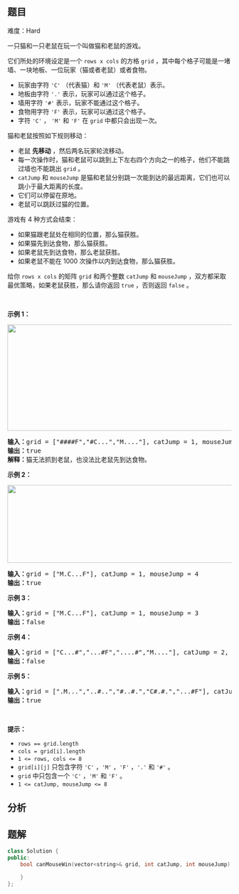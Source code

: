 
## 题目
难度：Hard
<p>一只猫和一只老鼠在玩一个叫做猫和老鼠的游戏。</p>

<p>它们所处的环境设定是一个 <code>rows x cols</code> 的方格 <code>grid</code> ，其中每个格子可能是一堵墙、一块地板、一位玩家（猫或者老鼠）或者食物。</p>

<ul>
	<li>玩家由字符 <code>'C'</code> （代表猫）和 <code>'M'</code> （代表老鼠）表示。</li>
	<li>地板由字符 <code>'.'</code> 表示，玩家可以通过这个格子。</li>
	<li>墙用字符 <code>'#'</code> 表示，玩家不能通过这个格子。</li>
	<li>食物用字符 <code>'F'</code> 表示，玩家可以通过这个格子。</li>
	<li>字符 <code>'C'</code> ， <code>'M'</code> 和 <code>'F'</code> 在 <code>grid</code> 中都只会出现一次。</li>
</ul>

<p>猫和老鼠按照如下规则移动：</p>

<ul>
	<li>老鼠 <strong>先移动</strong> ，然后两名玩家轮流移动。</li>
	<li>每一次操作时，猫和老鼠可以跳到上下左右四个方向之一的格子，他们不能跳过墙也不能跳出 <code>grid</code> 。</li>
	<li><code>catJump</code> 和 <code>mouseJump</code> 是猫和老鼠分别跳一次能到达的最远距离，它们也可以跳小于最大距离的长度。</li>
	<li>它们可以停留在原地。</li>
	<li>老鼠可以跳跃过猫的位置。</li>
</ul>

<p>游戏有 4 种方式会结束：</p>

<ul>
	<li>如果猫跟老鼠处在相同的位置，那么猫获胜。</li>
	<li>如果猫先到达食物，那么猫获胜。</li>
	<li>如果老鼠先到达食物，那么老鼠获胜。</li>
	<li>如果老鼠不能在 1000 次操作以内到达食物，那么猫获胜。</li>
</ul>

<p>给你 <code>rows x cols</code> 的矩阵 <code>grid</code> 和两个整数 <code>catJump</code> 和 <code>mouseJump</code> ，双方都采取最优策略，如果老鼠获胜，那么请你返回 <code>true</code> ，否则返回 <code>false</code> 。</p>

<p> </p>

<p><strong>示例 1：</strong></p>

<p><strong><img alt="" src="https://assets.leetcode-cn.com/aliyun-lc-upload/uploads/2021/01/17/sample_111_1955.png" style="width: 580px; height: 239px;" /></strong></p>

<pre>
<b>输入：</b>grid = ["####F","#C...","M...."], catJump = 1, mouseJump = 2
<b>输出：</b>true
<b>解释：</b>猫无法抓到老鼠，也没法比老鼠先到达食物。
</pre>

<p><strong>示例 2：</strong></p>

<p><img alt="" src="https://assets.leetcode-cn.com/aliyun-lc-upload/uploads/2021/01/17/sample_2_1955.png" style="width: 580px; height: 175px;" /></p>

<pre>
<b>输入：</b>grid = ["M.C...F"], catJump = 1, mouseJump = 4
<b>输出：</b>true
</pre>

<p><strong>示例 3：</strong></p>

<pre>
<b>输入：</b>grid = ["M.C...F"], catJump = 1, mouseJump = 3
<b>输出：</b>false
</pre>

<p><strong>示例 4：</strong></p>

<pre>
<b>输入：</b>grid = ["C...#","...#F","....#","M...."], catJump = 2, mouseJump = 5
<b>输出：</b>false
</pre>

<p><strong>示例 5：</strong></p>

<pre>
<b>输入：</b>grid = [".M...","..#..","#..#.","C#.#.","...#F"], catJump = 3, mouseJump = 1
<b>输出：</b>true
</pre>

<p> </p>

<p><strong>提示：</strong></p>

<ul>
	<li><code>rows == grid.length</code></li>
	<li><code>cols = grid[i].length</code></li>
	<li><code>1 <= rows, cols <= 8</code></li>
	<li><code>grid[i][j]</code> 只包含字符 <code>'C'</code> ，<code>'M'</code> ，<code>'F'</code> ，<code>'.'</code> 和 <code>'#'</code> 。</li>
	<li><code>grid</code> 中只包含一个 <code>'C'</code> ，<code>'M'</code> 和 <code>'F'</code> 。</li>
	<li><code>1 <= catJump, mouseJump <= 8</code></li>
</ul>

## 分析

## 题解
```cpp
class Solution {
public:
    bool canMouseWin(vector<string>& grid, int catJump, int mouseJump) {

    }
};
```